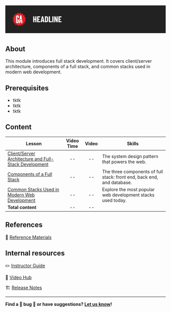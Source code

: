 # ![Intro to Full-Stack Development](./assets/tktk-hero.png)

## About

This module introduces full stack development. It covers client/server architecture, components of a full stack, and common stacks used in modern web development.

## Prerequisites

- tktk
- tktk
- tktk

## Content

| Lesson | Video Time | Video | Skills |
| ------ |:----------:|:-----:| ------ |
| [Client/Server Architecture and Full-Stack Development](./client-server-architecture-and-full-stack-development/README.md) | -- | -- | The system design pattern that powers the web. |
| [Components of a Full Stack](./components-of-a-full-stack/README.md) | -- | -- | The three components of full stack: front end, back end, and database. |
| [Common Stacks Used in Modern Web Development](./common-stacks-in-modern-web-dev/README.md) | -- | -- | Explore the most popular web development stacks used today. |
| **Total content**                                        | -- | -- |                     |

## References

📖 [Reference Materials](./references/README.md)

## Internal resources

✏️ [Instructor Guide](./internal-resources/instructor-guide.md)

🎥 [Video Hub](./internal-resources/video-hub/README.md)

🏗️ [Release Notes](./internal-resources/release-notes.md)

---

**Find a 👾 bug 👾 or have suggestions? [Let us know](https://git.generalassemb.ly/modular-curriculum-all-courses/universal-resources-internal/blob/main/module-feedback.md)!**
